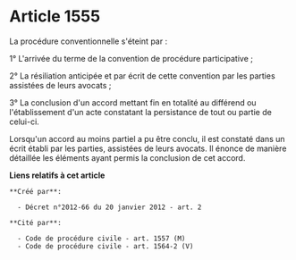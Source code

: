 # Article 1555

La procédure conventionnelle s'éteint par : 

1° L'arrivée du terme de la convention de procédure participative ; 

2° La résiliation anticipée et par écrit de cette convention par les parties assistées de leurs avocats ; 

3° La conclusion d'un accord mettant fin en totalité au différend ou l'établissement d'un acte constatant la persistance de
tout ou partie de celui-ci. 

Lorsqu'un accord au moins partiel a pu être conclu, il est constaté dans un écrit établi par les parties, assistées de leurs
avocats. Il énonce de manière détaillée les éléments ayant permis la conclusion de cet accord.

**Liens relatifs à cet article**

	**Créé par**:

	  - Décret n°2012-66 du 20 janvier 2012 - art. 2

	**Cité par**:

	  - Code de procédure civile - art. 1557 (M)
	  - Code de procédure civile - art. 1564-2 (V)
